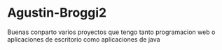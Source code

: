 # Agustin-Broggi2
Buenas conparto varios proyectos que tengo  tanto programacion web o aplicaciones de escritorio como aplicaciones de java
